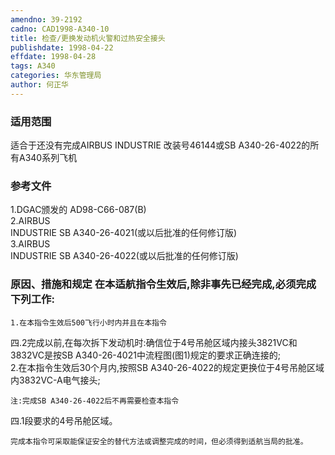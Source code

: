```yaml
---
amendno: 39-2192  
cadno: CAD1998-A340-10  
title: 检查/更换发动机火警和过热安全接头  
publishdate: 1998-04-22  
effdate: 1998-04-28  
tags: A340  
categories: 华东管理局  
author: 何正华  
---
```

  
### 适用范围  
适合于还没有完成AIRBUS INDUSTRIE 改装号46144或SB A340-26-4022的所有A340系列飞机  
  
<!--more-->  
### 参考文件  
1.DGAC颁发的 AD98-C66-087(B)  
2.AIRBUS  
 INDUSTRIE SB A340-26-4021(或以后批准的任何修订版)  
3.AIRBUS  
 INDUSTRIE SB A340-26-4022(或以后批准的任何修订版)  
  
### 原因、措施和规定 在本适航指令生效后,除非事先已经完成,必须完成下列工作:  
    1.在本指令生效后500飞行小时内并且在本指令  
四.2完成以前,在每次拆下发动机时:确信位于4号吊舱区域内接头3821VC和3832VC是按SB A340-26-4021中流程图(图1)规定的要求正确连接的;  
    2.在本指令生效后30个月内,按照SB A340-26-4022的规定更换位于4号吊舱区域内3832VC-A电气接头;  
  
    注:完成SB A340-26-4022后不再需要检查本指令  
四.1段要求的4号吊舱区域。  
  
    完成本指令可采取能保证安全的替代方法或调整完成的时间，但必须得到适航当局的批准。  
